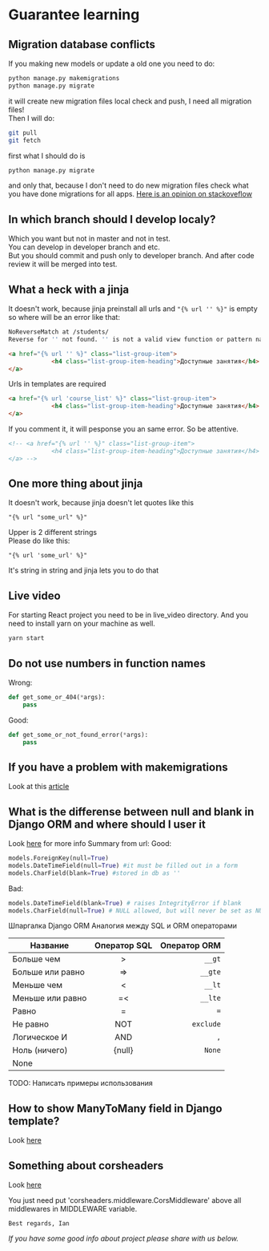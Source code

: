 # Guarantee learning

## Migration database conflicts

If you making new models or update a old one you need to do:

```sh
python manage.py makemigrations
python manage.py migrate
```

it will create new migration files
local check and push, I need all migration files!  
Then I will do:

```sh
git pull
git fetch
```

first what I should do is

```sh
python manage.py migrate
```

and only that, because I don't need to do new migration files
check what you have done migrations for all apps.
[Here is an opinion on stackoveflow](https://stackoverflow.com/questions/28035119/should-i-be-adding-the-django-migration-files-in-the-gitignore-file)

## In which branch should I develop localy?

Which you want but not in master and not in test.  
You can develop in developer branch and etc.  
But you should commit and push only to developer branch.
And after code review it will be merged into test.

## What a heck with a jinja

It doesn't work, because jinja preinstall all urls
and ```"{% url '' %}"``` is empty so where will be an error like that:

```sh
NoReverseMatch at /students/
Reverse for '' not found. '' is not a valid view function or pattern name.
```

```html
<a href="{% url '' %}" class="list-group-item">
            <h4 class="list-group-item-heading">Доступные занятия</h4>
</a>
```

Urls in templates are required

```html
<a href="{% url 'course_list' %}" class="list-group-item">
            <h4 class="list-group-item-heading">Доступные занятия</h4>
</a>
```

If you comment it, it will pesponse you an same error. So be attentive.

```html
<!-- <a href="{% url '' %}" class="list-group-item">
            <h4 class="list-group-item-heading">Доступные занятия</h4>
</a> -->
```

## One more thing about jinja

It doesn't work, because jinja doesn't let quotes like this

```jinja
"{% url "some_url" %}"
```

Upper is 2 different strings  
Please do like this:

```jinja
"{% url 'some_url' %}"
```

It's string in string and jinja lets you to do that

## Live video

For starting React project you need to be in live_video directory.
And you need to install yarn on your machine as well.

```sh
yarn start
```

## Do not use numbers in function names

Wrong:

```python
def get_some_or_404(*args):
    pass
```

Good:

```python
def get_some_or_not_found_error(*args):
    pass
```

## If you have a problem with makemigrations

Look at this [article](https://devman.org/encyclopedia/django_orm/migrations_mastering/)

## What is the differense between null and blank in Django ORM and where should I user it

Look [here](https://stackoverflow.com/questions/8609192/differentiate-null-true-blank-true-in-django/8609425) for more info
Summary from url:
Good:

```python
models.ForeignKey(null=True)
models.DateTimeField(null=True) #it must be filled out in a form
models.CharField(blank=True) #stored in db as ''
```

Bad:

```python
models.DateTimeField(blank=True) # raises IntegrityError if blank
models.CharField(null=True) # NULL allowed, but will never be set as NULL
```

Шпаргалка Django ORM
Аналогия между SQL и ORM операторами

| Название         | Оператор SQL | Оператор ORM |
| ---------------- | :----------: | -----------: |
| Больше чем       | >            | `__gt`       |
| Больше или равно | =>           | `__gte`      |
| Меньше чем       | <            | `__lt`       |
| Меньше или равно | =<           | `__lte`      |
| Равно            | =            | `=`          |
| Не равно         | NOT          | `exclude`    |
| Логическое И     | AND          | `,`          |
| Ноль (ничего)    | {null}       | `None`       |
| None             |              |              |

TODO: Написать примеры использования

## How to show ManyToMany field in Django template?

Look [here](https://stackoverflow.com/questions/4270330/django-show-a-manytomanyfield-in-a-template)

## Something about corsheaders

Look [here](https://stackoverflow.com/questions/28046422/django-cors-headers-not-work)

You just need put 'corsheaders.middleware.CorsMiddleware' above all
middlewares in MIDDLEWARE variable.

`Best regards, Ian`

*If you have some good info about project please share with us below.*
